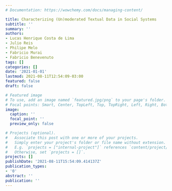 ```yaml
---
# Documentation: https://wowchemy.com/docs/managing-content/

title: Characterizing (Un)moderated Textual Data in Social Systems
subtitle: ''
summary: ''
authors:
- Lucas Henrique Costa de Lima
- Julio Reis
- Philipe Melo
- Fabricio Murai
- Fabricio Benevenuto
tags: []
categories: []
date: '2021-01-01'
lastmod: 2021-08-11T12:54:09-03:00
featured: false
draft: false

# Featured image
# To use, add an image named `featured.jpg/png` to your page's folder.
# Focal points: Smart, Center, TopLeft, Top, TopRight, Left, Right, BottomLeft, Bottom, BottomRight.
image:
  caption: ''
  focal_point: ''
  preview_only: false

# Projects (optional).
#   Associate this post with one or more of your projects.
#   Simply enter your project's folder or file name without extension.
#   E.g. `projects = ["internal-project"]` references `content/project/deep-learning/index.md`.
#   Otherwise, set `projects = []`.
projects: []
publishDate: '2021-08-11T15:54:09.414137Z'
publication_types:
- '0'
abstract: ''
publication: ''
---
```

